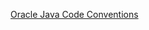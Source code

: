 [Oracle Java Code Conventions](https://www.oracle.com/java/technologies/javase/codeconventions-contents.html)
